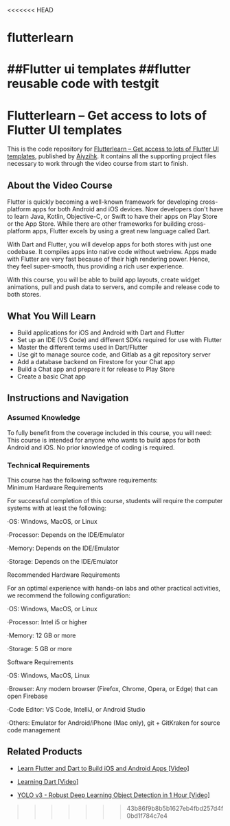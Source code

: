 <<<<<<< HEAD
# flutterlearn
##Flutter ui templates
##flutter reusable code with testgit
=======
# Flutterlearn – Get access to lots of Flutter UI templates 
This is the code repository for [Flutterlearn – Get access to lots of Flutter UI templates](https://github.com/Isaac-onah/flutterlearn), published by [Aiyzihk](https://github.com/Isaac-onah). It contains all the supporting project files necessary to work through the video course from start to finish.
## About the Video Course
Flutter is quickly becoming a well-known framework for developing cross-platform apps for both Android and iOS devices. Now developers don't have to learn Java, Kotlin, Objective-C, or Swift to have their apps on Play Store or the App Store. While there are other frameworks for building cross-platform apps, Flutter excels by using a great new language called Dart. 

With Dart and Flutter, you will develop apps for both stores with just one codebase. It compiles apps into native code without webview. Apps made with Flutter are very fast because of their high rendering power. Hence, they feel super-smooth, thus providing a rich user experience.

With this course, you will be able to build app layouts, create widget animations, pull and push data to servers, and compile and release code to both stores.

<H2>What You Will Learn</H2>
<DIV class=book-info-will-learn-text>
<UL>
<LI>Build applications for iOS and Android with Dart and Flutter 
<LI>Set up an IDE (VS Code) and different SDKs required for use with Flutter 
<LI>Master the different terms used in Dart/Flutter 
<LI>Use git to manage source code, and Gitlab as a git repository server 
<LI>Add a database backend on Firestore for your Chat app 
<LI>Build a Chat app and prepare it for release to Play Store 
<LI>Create a basic Chat app </LI></UL></DIV>

## Instructions and Navigation
### Assumed Knowledge
To fully benefit from the coverage included in this course, you will need:<br/>
This course is intended for anyone who wants to build apps for both Android and iOS. No prior knowledge of coding is required.
### Technical Requirements
This course has the following software requirements:<br/>
Minimum Hardware Requirements

For successful completion of this course, students will require the computer systems with at least the following:

·OS: Windows, MacOS, or Linux

·Processor: Depends on the IDE/Emulator

·Memory: Depends on the IDE/Emulator

·Storage: Depends on the IDE/Emulator

Recommended Hardware Requirements

For an optimal experience with hands-on labs and other practical activities, we recommend the following configuration:

·OS: Windows, MacOS, or Linux

·Processor: Intel i5 or higher

·Memory: 12 GB or more

·Storage: 5 GB or more

Software Requirements

·OS: Windows, MacOS, Linux

·Browser: Any modern browser (Firefox, Chrome, Opera, or Edge) that can open Firebase

·Code Editor: VS Code, IntelliJ, or Android Studio

·Others: Emulator for Android/iPhone (Mac only), git + GitKraken for source code management

## Related Products
* [Learn Flutter and Dart to Build iOS and Android Apps [Video]](https://www.packtpub.com/application-development/learn-flutter-and-dart-build-ios-and-android-apps-video?utm_source=github&utm_medium=repository&utm_campaign=9781789951998)

* [Learning Dart [Video]](https://www.packtpub.com/web-development/learning-dart-video?utm_source=github&utm_medium=repository&utm_campaign=9781785280719)

* [YOLO v3 - Robust Deep Learning Object Detection in 1 Hour [Video]](https://www.packtpub.com/application-development/yolo-v3-robust-deep-learning-object-detection-1-hour-video?utm_source=github&utm_medium=repository&utm_campaign=9781838558789)
>>>>>>> 43b86f9b8b5b1627eb4fbd257d4f0bd1f784c7e4

